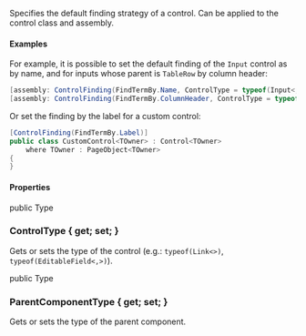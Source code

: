Specifies the default finding strategy of a control. Can be applied to the control class and assembly.

#### Examples

For example, it is possible to set the default finding of the `Input` control as by name, and for inputs whose parent is `TableRow` by column header:

```cs
[assembly: ControlFinding(FindTermBy.Name, ControlType = typeof(Input<,>))]
[assembly: ControlFinding(FindTermBy.ColumnHeader, ControlType = typeof(Input<,>), ParentComponentType = typeof(TableRow<>))]
```

Or set the finding by the label for a custom control:

```cs
[ControlFinding(FindTermBy.Label)]
public class CustomControl<TOwner> : Control<TOwner>
    where TOwner : PageObject<TOwner>
{
}
```

#### Properties

<div class="member">
    <span class="head"><span class="keyword">public</span> <span class="type">Type</span></span>
    <h3><span class="body">ControlType</span><span class="tail"> { <span class="keyword">get</span>; <span class="keyword">set</span>; }</span></h3>
</div>

Gets or sets the type of the control (e.g.: `typeof(Link<>)`, `typeof(EditableField<,>)`).

<div class="member">
    <span class="head"><span class="keyword">public</span> <span class="type">Type</span></span>
    <h3><span class="body">ParentComponentType</span><span class="tail"> { <span class="keyword">get</span>; <span class="keyword">set</span>; }</span></h3>
</div>

Gets or sets the type of the parent component.